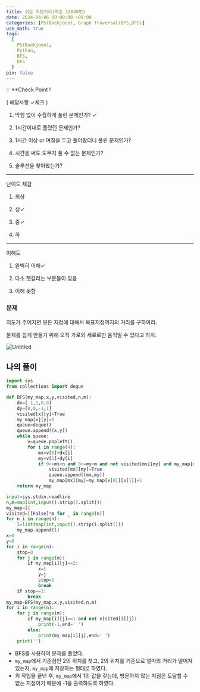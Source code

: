 ```yaml
---
title: 쉬운 최단거리(백준 14940번)
date: 2024-04-06 00:00:00 +09:00
categories: [PS(Baekjoon), Graph Traversal(BFS,DFS)]
use_math: true
tags:
  [
    PS(Baekjoon),
    Python,
    BFS,
    DFS
  ]
pin: false
---
```


💡 **Check Point !

( 해당사항 ✓체크 )

1. 막힘 없이 수월하게 풀린 문제인가? ✓

2. 1시간이내로 풀렸던 문제인가?

3. 1시간 이상 or 며칠을 두고 풀어봤더니 풀린 문제인가?

4. 시간을 써도 도무지 풀 수 없는 문제인가?

5. 솔루션을 찾아봤는가? 

---

난이도 체감

1. 최상

2. 상✓

3. 중✓

4. 하

---

이해도

1. 완벽히 이해✓

2. 다소 헷갈리는 부분들이 있음

3. 이해 못함

### 문제

지도가 주어지면 모든 지점에 대해서 목표지점까지의 거리를 구하여라.

문제를 쉽게 만들기 위해 오직 가로와 세로로만 움직일 수 있다고 하자.

![Untitled](https://github.com/gihuni99/gihuni99.github.io/assets/90080065/decb9ba2-afe5-4dd6-8e31-37f6bcc285ca)

## 나의 풀이

```python
import sys
from collections import deque

def BFS(my_map,x,y,visited,n,m):
    dx=[-1,1,0,0]
    dy=[0,0,-1,1]
    visited[x][y]=True
    my_map[x][y]=0
    queue=deque()
    queue.append((x,y))
    while queue:
        v=queue.popleft()
        for i in range(4):
            mx=v[0]+dx[i]
            my=v[1]+dy[i]
            if 0<=mx<n and 0<=my<m and not visited[mx][my] and my_map[mx][my]:
                visited[mx][my]=True
                queue.append((mx,my))
                my_map[mx][my]=my_map[v[0]][v[1]]+1
    return my_map

input=sys.stdin.readline
n,m=map(int,input().strip().split())
my_map=[]
visited=[[False]*m for _ in range(n)]
for n_i in range(n):
    l=list(map(int,input().strip().split()))
    my_map.append(l)
x=0
y=0
for i in range(n):
    stop=0
    for j in range(m):
        if my_map[i][j]==2:
            x=i
            y=j
            stop=1
            break
    if stop==1:
        break
my_map=BFS(my_map,x,y,visited,n,m)
for i in range(n):
    for j in range(m):
        if my_map[i][j]==1 and not visited[i][j]:
            print(-1,end=' ')
        else:
            print(my_map[i][j],end=' ')
    print('')
```

- BFS를 사용하여 문제를 풀었다.
- `my_map`에서 기준점인 2의 위치를 찾고, 2의 위치를 기준으로 얼마의 거리가 떨어져 있는지, `my_map`에 저장하는 형태로 하였다.
- 위 작업을 끝낸 후, `my_map`에서 1의 값을 갖는데, 방문하지 않는 지점은 도달할 수 없는 지점이기 때문에 -1을 출력하도록 하였다.